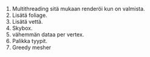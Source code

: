 1. Multithreading sitä mukaan renderöi kun on valmista.
2. Lisätä foliage.
3. Lisätä vettä.
4. Skybox.
5. vähemmän dataa per vertex.
6. Palikka tyypit.
7. Greedy mesher
